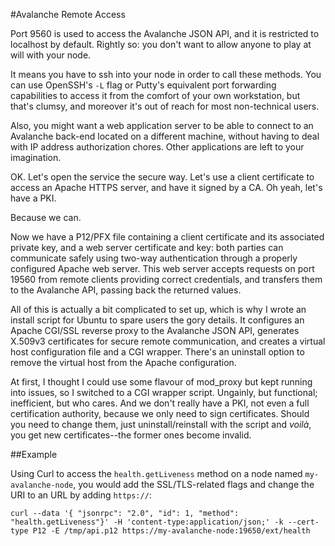 #Avalanche Remote Access

Port 9560 is used to access the Avalanche JSON API, and it is restricted to localhost by default. Rightly so: you don't want to allow anyone to play at will with your node.

It means you have to ssh into your node in order to call these methods. You can use OpenSSH's `-L` flag or Putty's equivalent port forwarding capabilities to access it from the comfort of your own workstation, but that's clumsy, and moreover it's out of reach for most non-technical users. 

Also, you might want a web application server to be able to connect to an Avalanche back-end located on a different machine, without having to deal with IP address authorization chores. Other applications are left to your imagination. 

OK. Let's open the service the secure way. Let's use a client certificate to access an Apache HTTPS server, and have it signed by a CA. Oh yeah, let's have a PKI. 

Because we can.

Now we have a P12/PFX file containing a client certificate and its associated private key, and a web server certificate and key: both parties can communicate safely using two-way authentication through a properly configured Apache web server. This web server accepts requests on port 19560 from remote clients providing correct credentials, and transfers them to the Avalanche API, passing back the returned values.

All of this is actually a bit complicated to set up, which is why I wrote an install script for Ubuntu to spare users the gory details. It configures an Apache CGI/SSL reverse proxy to the Avalanche JSON API, generates X.509v3 certificates for secure remote communication, and creates a virtual host configuration file and a CGI wrapper. There's an uninstall option to remove the virtual host from the Apache configuration.

At first, I thought I could use some flavour of mod\_proxy but kept running into issues, so I switched to a CGI wrapper script. Ungainly, but functional; inefficient, but who cares. And we don't really have a PKI, not even a full certification authority, because we only need to sign certificates. Should you need to change them, just uninstall/reinstall with the script and _voilà_, you get new certificates--the former ones become invalid.


##Example

Using Curl to access the `health.getLiveness` method on a node named `my-avalanche-node`, you would add the SSL/TLS-related flags and change the URI to an URL by adding `https://`:

`curl --data '{ "jsonrpc": "2.0", "id": 1, "method": "health.getLiveness"}' -H 'content-type:application/json;' -k --cert-type P12 -E /tmp/api.p12 https://my-avalanche-node:19650/ext/health`


